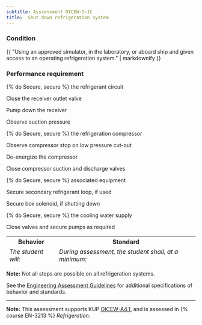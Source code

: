 ```yaml
---
subtitle: Asssessment OICEW-5-1C
title:  Shut down refrigeration system
---
```




### Condition

{{ "Using an approved simulator, in the laboratory, or aboard ship and given access to an operating refrigeration system." | markdownify }}

### Performance requirement 

<table width='100%' class='Guidelines'>
 <thead>
 <tr>
     <th class='thirty'>Behavior</th>
     <th class='seventy'>Standard</th>
 </tr>
 <tr>
     <td><em>The student will:</em></td>
     <td><em>During assessment, the student shall, at a minimum:</em></td>
 </tr>
 </thead>
 <tbody>


<!--rowstart-->

{% do Secure, secure %} the refrigerant circuit

<!--cellbreak-->

Close the receiver outlet valve

Pump down the receiver

Observe suction pressure

<!--rowend-->


<!--rowstart-->

{% do Secure, secure %} the refrigeration compressor

<!--cellbreak-->

Observe compressor stop on low pressure cut-out

De-energize the compressor

Close compressor suction and discharge valves

<!--rowend-->


<!--rowstart-->

{% do Secure, secure %} associated equipment

<!--cellbreak-->

Secure secondary refrigerant loop, if used

Secure box solenoid, if shutting down

<!--rowend-->


<!--rowstart-->

{% do Secure, secure %} the cooling water supply

<!--cellbreak-->

Close valves and secure pumps as required

<!--rowend-->


 </tbody>
 </table>

**Note:** Not all steps are possible on all refrigeration systems.

See the [Engineering Assessment Guidelines](guidelines) for additional specifications of behavior and standards.


*****

**Note:** This assessment supports KUP [OICEW-A4.1]({{site.baseurl}}/tables/31.html#OICEW-A4.1), and is assessed in  {% course  EN-3213 %}  *Refrigeration*. 

